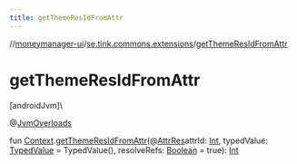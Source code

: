 ```yaml
---
title: getThemeResIdFromAttr
---
```

//[moneymanager-ui](../../index.html)/[se.tink.commons.extensions](index.html)/[getThemeResIdFromAttr](get-theme-res-id-from-attr.html)



# getThemeResIdFromAttr



[androidJvm]\




@[JvmOverloads](https://kotlinlang.org/api/latest/jvm/stdlib/kotlin.jvm/-jvm-overloads/index.html)



fun [Context](https://developer.android.com/reference/kotlin/android/content/Context.html).[getThemeResIdFromAttr](get-theme-res-id-from-attr.html)(@[AttrRes](https://developer.android.com/reference/kotlin/androidx/annotation/AttrRes.html)attrId: [Int](https://kotlinlang.org/api/latest/jvm/stdlib/kotlin/-int/index.html), typedValue: [TypedValue](https://developer.android.com/reference/kotlin/android/util/TypedValue.html) = TypedValue(), resolveRefs: [Boolean](https://kotlinlang.org/api/latest/jvm/stdlib/kotlin/-boolean/index.html) = true): [Int](https://kotlinlang.org/api/latest/jvm/stdlib/kotlin/-int/index.html)




